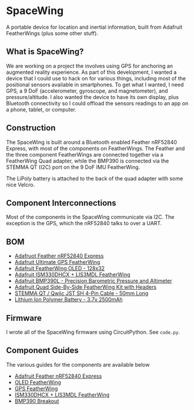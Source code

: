 # SpaceWing

A portable device for location and inertial information, built from Adafruit FeatherWings (plus some other stuff).

## What is SpaceWing?

We are working on a project the involves using GPS for anchoring an augmented reality experience. As part of this development,
I wanted a device that I could use to hack on for various things, including most of the positional sensors available in
smartphones. To get what I wanted, I need GPS, a 9 DoF (accelerometer, gyroscope, and magnetometer), and pressure/altitude.
I also wanted the device to have its own display, plus Bluetooth connectivity so I could offload the sensors readings to
an app on a phone, tablet, or computer.


## Construction

The SpaceWing is built around a Bluetooth enabled Feather nRF52840 Express, with most of the components on
FeatherWings. The Feather and the three component FeatherWings are connected together via a FeatherWing Quad
adapter, while the BMP390 is connected via the STEMMA QT (I2C) port on the 9 DoF IMU FeatherWing.

The LiPoly battery is attached to the back of the quad adapter with some nice Velcro.

## Component Interconnections

Most of the components in the SpaceWing communicate via I2C. The exception is the GPS, which
the nRF52840 talks to over a UART.

## BOM

- [Adafruot Feather nRF52840 Express](https://www.adafruit.com/product/4062)
- [Adafruit Ultimate GPS FeatherWing](https://www.adafruit.com/product/3133)
- [Adafruit FeatherWing OLED - 128x32](https://www.adafruit.com/product/4091)
- [Adafruit ISM330DHCX + LIS3MDL FeatherWing](https://www.adafruit.com/product/4569)
- [Adafruit BMP390L - Precision Barometric Pressure and Altimeter](https://www.adafruit.com/product/4816)
- [Adafruit Quad Side-By-Side FeatherWing Kit with Headers](https://www.adafruit.com/product/4254)
- [STEMMA QT / Qwiic JST SH 4-Pin Cable - 50mm Long](https://www.adafruit.com/product/4399)
- [Lithium Ion Polymer Battery - 3.7v 2500mAh](https://www.adafruit.com/product/328)

## Firmware

I wrote all of the SpaceWing firmware using CircuitPython. See `code.py`.

## Component Guides

The various guides for the components are available below

- [Adafruit Feather nRF52840 Express](https://learn.adafruit.com/introducing-the-adafruit-nrf52840-feather)
- [OLED FeatherWing](https://learn.adafruit.com/adafruit-oled-featherwing)
- [GPS FeatherWing](https://learn.adafruit.com/adafruit-ultimate-gps-featherwing)
- [ISM330DHCX + LIS3MDL FeatherWing](https://learn.adafruit.com/st-9-dof-combo)
- [BMP390 Breakout](https://learn.adafruit.com/adafruit-bmp388-bmp390-bmp3xx)
